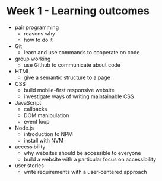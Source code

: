# Week 1 - Learning outcomes

- pair programming
  - reasons why
  - how to do it
- Git
  - learn and use commands to cooperate on code
- group working
  - use Github to communicate about code
- HTML
  - give a semantic structure to a page
- CSS
  - build mobile-first responsive website
  - investigate ways of writing maintainable CSS
- JavaScript
  - callbacks
  - DOM manipulation
  - event loop
- Node.js
  - introduction to NPM
  - install with NVM
- accessibility
  - why websites should be accessible to everyone
  - build a website with a particular focus on accessibility
- user stories
  - write requirements with a user-centered approach
